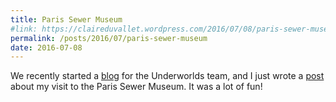 ```yaml
---
title: Paris Sewer Museum
#link: https://claireduvallet.wordpress.com/2016/07/08/paris-sewer-museum/
permalink: /posts/2016/07/paris-sewer-museum
date: 2016-07-08
---
```



We recently started a [blog](https://medium.com/underworlds) for the Underworlds team, and I just wrote a [post](https://medium.com/underworlds/a-visit-to-the-paris-sewer-museum-34afb3a0ac5c#.smri3yl2s) about my visit to the Paris Sewer Museum. It was a lot of fun!